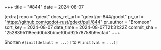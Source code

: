 +++
title = "#844"
date = 2024-08-07

[extra]
repo = "gdext"
docs_rel_url = "gdext/pr-844/godot"
pr_url = "https://github.com/godot-rust/gdext/pull/844"
pr_author = "Bromeon"
sort_key = 2024-08-07
date_time = 2024-08-07T21:31:22Z
commit_sha = "2528395118eed0bb8bbbef0bd92578758b9ecfad"
+++

Shorten `#[init(default = ...)]` to `#[init(val = ...)]`
